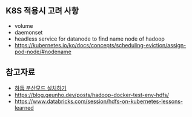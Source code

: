 ## K8S 적용시 고려 사항 ##

* volume
* daemonset
* headless service for datanode to find name node of hadoop
* https://kubernetes.io/ko/docs/concepts/scheduling-eviction/assign-pod-node/#nodename

## 참고자료 ##

* [하둡 분산모드 설치하기](https://blog.naver.com/PostView.naver?blogId=dbrud9737&logNo=222446283952&parentCategoryNo=&categoryNo=8&viewDate=&isShowPopularPosts=true&from=search)
* https://blog.geunho.dev/posts/hadoop-docker-test-env-hdfs/
* https://www.databricks.com/session/hdfs-on-kubernetes-lessons-learned

